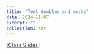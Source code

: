 ```yaml
---
title: "Test doubles and mocks"
date: 2024-11-07
excerpt: ""
collection: sat
---
```


[[Class Slides]](https://docs.google.com/presentation/d/1Wk62CvN2n0WKV2YA3oW-iw8wv2dyt2a5smWVPWvX_N4/edit#slide=id.g312d0da468c_0_0)

